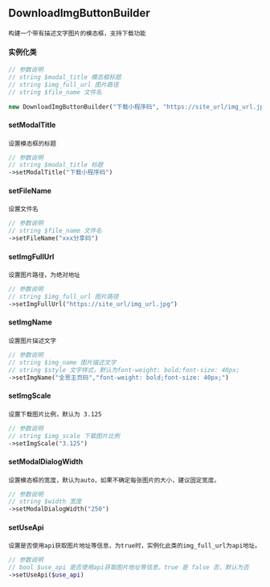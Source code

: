 ## DownloadImgButtonBuilder
```text
构建一个带有描述文字图片的模态框，支持下载功能
```

#### 实例化类
```php
// 参数说明
// string $modal_title 模态框标题
// string $img_full_url 图片路径
// string $file_name 文件名

new DownloadImgButtonBuilder("下载小程序码", "https://site_url/img_url.jpg", "xxx分享码");
```

#### setModalTitle
```text
设置模态框的标题
```
```php
// 参数说明
// string $modal_title 标题
->setModalTitle("下载小程序码")
```

#### setFileName
```text
设置文件名
```
```php
// 参数说明
// string $file_name 文件名
->setFileName("xxx分享码")
```

#### setImgFullUrl
```text
设置图片路径，为绝对地址
```
```php
// 参数说明
// string $img_full_url 图片路径
->setImgFullUrl("https://site_url/img_url.jpg")
```

#### setImgName
```text
设置图片描述文字
```
```php
// 参数说明
// string $img_name 图片描述文字
// string $style 文字样式，默认为font-weight: bold;font-size: 40px;
->setImgName("全思主页码","font-weight: bold;font-size: 40px;")
```

#### setImgScale
```text
设置下载图片比例，默认为 3.125
```
```php
// 参数说明
// string $img_scale 下载图片比例
->setImgScale("3.125")
```

#### setModalDialogWidth
```text
设置模态框的宽度，默认为auto，如果不确定每张图片的大小，建议固定宽度。
```
```php
// 参数说明
// string $width 宽度
->setModalDialogWidth("250")
```

#### setUseApi
```text
设置是否使用api获取图片地址等信息，为true时，实例化此类的img_full_url为api地址。
```
```php
// 参数说明
// bool $use_api 是否使用api获取图片地址等信息，true 是 false 否，默认为否
->setUseApi($use_api)
```